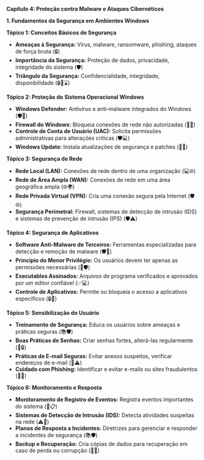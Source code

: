 **Capítulo 4: Proteção contra Malware e Ataques Cibernéticos**

**1. Fundamentos da Segurança em Ambientes Windows**

**Tópico 1: Conceitos Básicos de Segurança**

- **Ameaças à Segurança:** Vírus, malware, ransomware, phishing, ataques de força bruta (🔒)
- **Importância da Segurança:** Proteção de dados, privacidade, integridade do sistema (🛡️)
- **Triângulo da Segurança:** Confidencialidade, integridade, disponibilidade (🔒📝⌛)

**Tópico 2: Proteção do Sistema Operacional Windows**

- **Windows Defender:** Antivírus e anti-malware integrados do Windows (🛡️🔎)
- **Firewall do Windows:** Bloqueia conexões de rede não autorizadas (🧱🌐)
- **Controle de Conta de Usuário (UAC):** Solicita permissões administrativas para alterações críticas (🛡️💻)
- **Windows Update:** Instala atualizações de segurança e patches (🔄✅)

**Tópico 3: Segurança de Rede**

- **Rede Local (LAN):** Conexões de rede dentro de uma organização (💻🌐)
- **Rede de Área Ampla (WAN):** Conexões de rede em uma área geográfica ampla (🌐🌍)
- **Rede Privada Virtual (VPN):** Cria uma conexão segura pela Internet (🛡️🌐)
- **Segurança Perimetral:** Firewall, sistemas de detecção de intrusão (IDS) e sistemas de prevenção de intrusão (IPS) (🛡️⚠️)

**Tópico 4: Segurança de Aplicativos**

- **Software Anti-Malware de Terceiros:** Ferramentas especializadas para detecção e remoção de malware (🛡️🔎)
- **Princípio do Menor Privilégio:** Os usuários devem ter apenas as permissões necessárias (🔑🛡️)
- **Executables Assinados:** Arquivos de programa verificados e aprovados por um editor confiável (✅💻)
- **Controle de Aplicativos:** Permite ou bloqueia o acesso a aplicativos específicos (🔒🚫)

**Tópico 5: Sensibilização do Usuário**

- **Treinamento de Segurança:** Educa os usuários sobre ameaças e práticas seguras (📚🛡️)
- **Boas Práticas de Senhas:** Criar senhas fortes, alterá-las regularmente (🔑🔒)
- **Práticas de E-mail Seguras:** Evitar anexos suspeitos, verificar endereços de e-mail (📧⚠️)
- **Cuidado com Phishing:** Identificar e evitar e-mails ou sites fraudulentos (🎣🚫)

**Tópico 6: Monitoramento e Resposta**

- **Monitoramento de Registro de Eventos:** Registra eventos importantes do sistema (📝📋)
- **Sistemas de Detecção de Intrusão (IDS):** Detecta atividades suspeitas na rede (⚠️🔎)
- **Planos de Resposta a Incidentes:** Diretrizes para gerenciar e responder a incidentes de segurança (📚🛡️)
- **Backup e Recuperação:** Cria cópias de dados para recuperação em caso de perda ou corrupção (💾🔄)